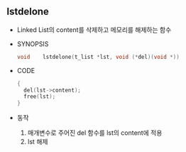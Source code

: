 ## lstdelone

- Linked List의 content를 삭제하고 메모리를 해제하는 함수

- SYNOPSIS

  ```c
  void    lstdelone(t_list *lst, void (*del)(void *))
  ```

- CODE

  ```c
  {
  	del(lst->content);
  	free(lst);
  }
  ```
  
- 동작
  
  1. 매개변수로 주어진 del 함수를 lst의 content에 적용
  2. lst 해제